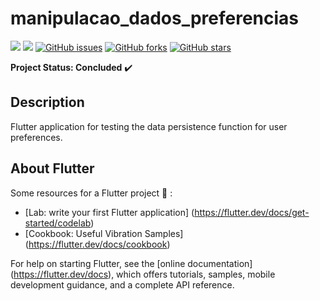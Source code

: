 # manipulacao_dados_preferencias

<img src="https://img.shields.io/static/v1?label=version&message=v1.0&color=success&style=flat"/> <img src="https://img.shields.io/static/v1?label=build&message=passing&color=success&style=flat"/>
<a href="https://github.com/Prof-Rodrigo-Silva/preference_user_flutter/issues"><img alt="GitHub issues" src="https://img.shields.io/github/issues/Prof-Rodrigo-Silva/preference_user_flutter"></a>
<a href="https://github.com/Prof-Rodrigo-Silva/preference_user_flutter/network"><img alt="GitHub forks" src="https://img.shields.io/github/forks/Prof-Rodrigo-Silva/preference_user_flutter"></a>
<a href="https://github.com/Prof-Rodrigo-Silva/preference_user_flutter/stargazers"><img alt="GitHub stars" src="https://img.shields.io/github/stars/Prof-Rodrigo-Silva/preference_user_flutter"></a>


**Project Status: Concluded** :heavy_check_mark:

## **Description**
Flutter application for testing the data persistence function for user preferences.

## **About Flutter**

Some resources for a Flutter project :hammer: :

- [Lab: write your first Flutter application] (https://flutter.dev/docs/get-started/codelab)
- [Cookbook: Useful Vibration Samples] (https://flutter.dev/docs/cookbook)

For help on starting Flutter, see the
[online documentation] (https://flutter.dev/docs), which offers tutorials,
samples, mobile development guidance, and a complete API reference.
